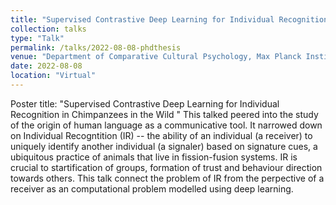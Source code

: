 ```yaml
---
title: "Supervised Contrastive Deep Learning for Individual Recognition in Chimpanzees in the Wild"
collection: talks
type: "Talk"
permalink: /talks/2022-08-08-phdthesis
venue: "Department of Comparative Cultural Psychology, Max Planck Institute for Evolutionary Anthropology, Germany"
date: 2022-08-08
location: "Virtual"
---
```


Poster title: "Supervised Contrastive Deep Learning for Individual Recognition in Chimpanzees in the Wild
" This talked peered into the study of the origin of human language as a communicative tool. It narrowed down on Individual Recogntition (IR) -- the ability of an individual (a receiver) to uniquely identify another individual (a signaler) based on signature cues, a ubiquitous practice of animals that live in fission-fusion systems. IR is crucial to startification of groups, formation of trust and behaviour direction towards others. This talk connect the problem of IR from the perpective of a receiver as an computational problem modelled using deep learning.
